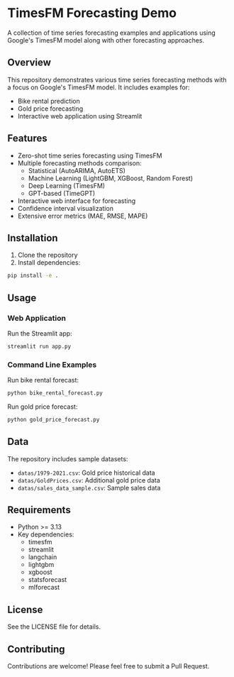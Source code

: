 # TimesFM Forecasting Demo

A collection of time series forecasting examples and applications using Google's TimesFM model along with other forecasting approaches.

## Overview

This repository demonstrates various time series forecasting methods with a focus on Google's TimesFM model. It includes examples for:
- Bike rental prediction
- Gold price forecasting
- Interactive web application using Streamlit

## Features

- Zero-shot time series forecasting using TimesFM
- Multiple forecasting methods comparison:
  - Statistical (AutoARIMA, AutoETS)
  - Machine Learning (LightGBM, XGBoost, Random Forest)
  - Deep Learning (TimesFM)
  - GPT-based (TimeGPT)
- Interactive web interface for forecasting
- Confidence interval visualization
- Extensive error metrics (MAE, RMSE, MAPE)

## Installation

1. Clone the repository
2. Install dependencies:

```bash
pip install -e .
```

## Usage

### Web Application

Run the Streamlit app:

```bash
streamlit run app.py
```

### Command Line Examples

Run bike rental forecast:
```bash
python bike_rental_forecast.py
```

Run gold price forecast:
```bash
python gold_price_forecast.py
```

## Data

The repository includes sample datasets:
- `datas/1979-2021.csv`: Gold price historical data
- `datas/GoldPrices.csv`: Additional gold price data
- `datas/sales_data_sample.csv`: Sample sales data

## Requirements

- Python >= 3.13
- Key dependencies:
  - timesfm
  - streamlit
  - langchain
  - lightgbm
  - xgboost
  - statsforecast
  - mlforecast

## License

See the LICENSE file for details.

## Contributing

Contributions are welcome! Please feel free to submit a Pull Request.